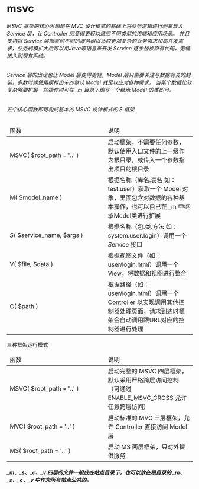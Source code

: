# msvc

###### MSVC 框架的核心思想是在 MVC 设计模式的基础上将业务逻辑进行剥离放入 Service 层，让 Controller 层变得更轻以适应不同类型的终端和应用场景。 并且支持将 Service 层部署到不同的服务器以适应更加复杂的业务需求和高并发需求，业务规模扩大后可以用Java等语言来开发 Service 逐步替换原有代码，无缝接入到现有系统。

###### Service 层的出现也让 Model 层变得更轻，Model 层只需要关注与数据有关的封装，多数时候使用模拟出来的默认 Model 就足以应对各种需求， 当某个数据比较复杂需要扩展一些操作时可在 _m 目录下编写一个继承 Model 的类即可。

###### 五个核心函数即可构成基本的 MSVC 设计模式的 S 框架

<table>
	<thead>
		<tr>
			<td width="250">函数</td>
			<td>说明</td>
		</tr>
	</thead>
	<tbody>
		<tr>
			<td>
MSVC( $root_path = '..' )
			</td>
			<td>
启动框架，不需要任何参数，默认使用入口文件的上一级作为根目录，或传入一个参数指出项目的根目录 
			</td>
		</tr>
		<tr>
			<td>
M( $model_name )
			</td>
			<td>
根据名称（库名.表名 如：test.user）获取一个 Model 对象，里面包含对数据的各种基本操作，也可以自己在 _m 中继承Model类进行扩展 
			</td>
		</tr>
		<tr>
			<td>
<em>S</em>( $service_name, $args )
			</td>
			<td>
根据名称（包.类.方法 如：system.user.login）调用一个 <em>Service</em> 接口
			</td>
		</tr>
		<tr>
			<td>
V( $file, $data )
			</td>
			<td>
根据视图文件（如：user/login.html）调用一个 View，将数据和视图进行整合
			</td>
		</tr>
		<tr>
			<td>
C( $path )
			</td>
			<td>
根据路径（如：user/login.html）调用一个 Controller 以实现调用其他控制器处理页面，请求到达时框架会自动调用跟URL对应的控制器进行处理 
			</td>
		</tr>
	</tbody>
</table>

<p>
	三种框架运行模式
</p>

<table>
	<thead>
		<tr>
			<td width="250">函数</td>
			<td>说明</td>
		</tr>
	</thead>
	<tbody>
		<tr>
			<td>
MSVC( $root_path = '..' )
			</td>
			<td>
启动完整的 MSVC 四层框架，默认采用严格跨层访问控制（可通过 ENABLE_MSVC_CROSS 允许任意跨层访问） 
			</td>
		</tr>
		<tr>
			<td>
MVC( $root_path = '..' )
			</td>
			<td>
启动标准的 MVC 三层框架，允许 Controller 直接访问 Model 层 
			</td>
		</tr>
		<tr>
			<td>
MS( $root_path = '..' )
			</td>
			<td>
启动 MS 两层框架，只对外提供服务 
			</td>
		</tr>
	</tbody>
</table>


##### _m、_s、_c、_v 四层的文件一般放在站点目录下，也可以放在根目录的 _m、_s、_c、_v 中作为所有站点公共的。
